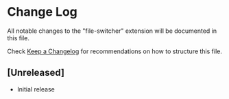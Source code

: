 # Change Log
All notable changes to the "file-switcher" extension will be documented in this file.

Check [Keep a Changelog](http://keepachangelog.com/) for recommendations on how to structure this file.

## [Unreleased]
- Initial release
